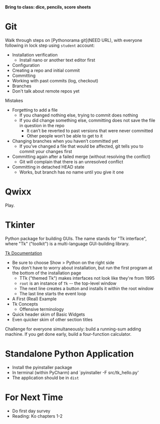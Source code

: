 **Bring to class: dice, pencils, score sheets**

# Git

Walk through steps on [Pythonorama git](NEED URL), with everyone following in lock step using `student` account:
* Installation verification
  * Install nano or another text editor first
* Configuration
* Creating a repo and initial commit
* Committing
* Working with past commits (log, checkout)
* Branches
* Don't talk about remote repos yet

Mistakes
* Forgetting to add a file
  * If you changed nothing else, trying to commit does nothing
  * If you did change something else, committing does not save the file in question in the repo
    * It can’t be reverted to past versions that were never committed
    * Other people won’t be able to get to it
* Changing branches when you haven’t committed yet
  * If you’ve changed a file that would be affected, git tells you to commit your changes first
* Committing again after a failed merge (without resolving the conflict)
  * Git will complain that there is an unresolved conflict
* Committing in detached HEAD state
  * Works, but branch has no name until you give it one

# Qwixx

Play.

# Tkinter

Python package for building GUIs. The name stands for "Tk interface", where "Tk" ("toolkit") is a multi-language GUI-building library.

[Tk Documentation](https://tkdocs.com/tutorial/)
* Be sure to choose Show > Python on the right side
* You don't have to worry about installation, but run the first program at the bottom of the installation page
    * TTk ("themed Tk") makes interfaces not look like they're from 1995
    * `root` is an instance of `Tk` -- the top-level window
    * The next line creates a button and installs it within the root window
    * The last line starts the event loop
* A First (Real) Example
* Tk Concepts
  * Offensive terminology
* Quick header skim of Basic Widgets
* Even quicker skim of other section titles

Challenge for everyone simultaneously: build a running-sum adding machine. If you get done early, build a four-function calculator.

# Standalone Python Application

* Install the pyinstaller package
* In terminal (within PyCharm) and `pyinstaller -F src/tk_hello.py'
* The application should be in `dist`

# For Next Time

* Do first day survey
* Reading: Ko chapters 1-2
